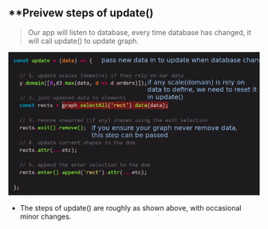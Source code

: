 ## **Preivew steps of update()

> Our app will listen to database, every time database has changed, it will call update() to update graph.

![steps of update()](./pic/01.png) 

- The steps of update() are roughly as shown above, with occasional minor changes.
